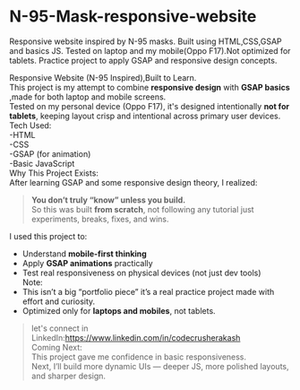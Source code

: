 # N-95-Mask-responsive-website
Responsive website inspired by N-95 masks. Built using HTML,CSS,GSAP and basics JS. Tested on laptop and my mobile(Oppo F17).Not optimized for tablets. Practice project to apply GSAP and responsive design concepts.

Responsive Website (N-95 Inspired),Built to Learn.<br>
This project is my attempt to combine **responsive design** with **GSAP basics** ,made for both laptop and mobile screens.<br>
Tested on my personal device (Oppo F17), it's designed intentionally **not for tablets**, keeping layout crisp and intentional across primary user devices.<br>
Tech Used:<br>
-HTML  <br>
-CSS  <br>
-GSAP (for animation)<br> 
-Basic JavaScript<br>
Why This Project Exists:<br>
After learning GSAP and some responsive design theory, I realized:<br>
> **You don’t truly “know” unless you build.**<br>
So this was built **from scratch**, not following any tutorial just experiments, breaks, fixes, and wins.<br>

I used this project to:<br>
- Understand **mobile-first thinking**<br>  
- Apply **GSAP animations** practically <br>
- Test real responsiveness on physical devices (not just dev tools)<br>
Note:<br>
- This isn’t a big “portfolio piece” it’s a real practice project made with effort and curiosity.<br>
- Optimized only for **laptops and mobiles**, not tablets.<br>
>let's connect in LinkedIn:https://www.linkedin.com/in/codecrusherakash <br>
Coming Next:<br>
This project gave me confidence in basic responsiveness.<br>
Next, I’ll build more dynamic UIs — deeper JS, more polished layouts, and sharper design.
